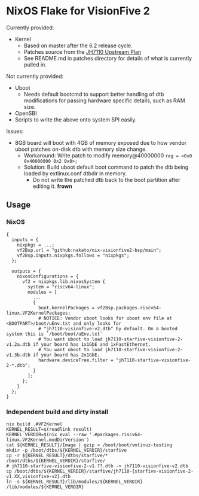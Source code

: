 # NixOS Flake for VisionFive 2

Currently provided:
* Kernel
  * Based on master after the 6.2 release cycle.
  * Patches source from the [JH7110 Upstream Plan](https://rvspace.org/en/project/JH7110_Upstream_Plan)
  * See README.md in patches directory for details of what is currently pulled in.

Not currently provided:
* Uboot
  * Needs default bootcmd to support better handling of dtb modifications for passing hardware specific details, such as RAM size.
* OpenSBI
* Scripts to write the above onto system SPI easily.

Issues:
* 8GB board will boot with 4GB of memory exposed due to how vendor uboot patches on-disk dtb with memory size change.
  * Workaround: Write patch to modify memory@40000000 `reg = <0x0 0x40000000 0x2 0x0>;`
  * Solution: Build uboot default boot command to patch the dtb being loaded by extlinux.conf dtbdir in memory.
    * Do not write the patched dtb back to the boot partition after editing it.  **frown**


## Usage

### NixOS

```
{
  inputs = {
    nixpkgs = ...;
    vf2Bsp.url = "github:nakato/nix-visionfive2-bsp/main";
    vf2Bsp.inputs.nixpkgs.follows = "nixpkgs";
  };

  outputs = {
    nixosConfigurations = {
      vf2 = nixpkgs.lib.nixosSystem {
        system = "riscv64-linux";
        modules = [
          ...
          {
            boot.kernelPackages = vf2Bsp.packages.riscv64-linux.VF2KernelPackages;
            # NOTICE: Vendor uboot looks for uboot env file at <BOOTPART>/boot/uEnv.txt and only looks for
            # "jh7110-visionfive-v2.dtb" by default. On a booted system this is `/boot/boot/uEnv.txt`
            # You want uboot to load jh7110-starfive-visionfive-2-v1.2a.dtb if your board has 1x1GbE and 1xFastEthernet.
            # You want uboot to load jh7110-starfive-visionfive-2-v1.3b.dtb if your board has 2x1GbE.
            hardware.deviceTree.filter = "jh7110-starfive-visionfive-2-*.dtb";
          }
        ];
      };
    }
  };
}
```

### Independent build and dirty install

```
nix build .#VF2Kernel
KERNEL_RESULT=$(readlink result)
KERNEL_VERDIR=$(nix eval --raw '.#packages.riscv64-linux.VF2Kernel.modDirVersion')
cat ${KERNEL_RESULT}/Image | gzip > /boot/boot/vmlinuz-testing
mkdir -p /boot/dtbs/${KERNEL_VERDIR}/starfive
cp -r ${KERNEL_RESULT}/dtbs/starfive/* /boot/dtbs/${KERNEL_VERDIR}/starfive/
# jh7110-starfive-visionfive-2-v1.??.dtb -> jh7110-visionfive-v2.dtb
cp /boot/dtbs/${KERNEL_VERDIR}/starfive/jh7110-{starfive-visionfive-2-v1.XX,visionfive-v2}.dtb
ln -s ${KERNEL_RESULT}/lib/modules/${KERNEL_VERDIR} /lib/modules/${KERNEL_VERDIR}
```
